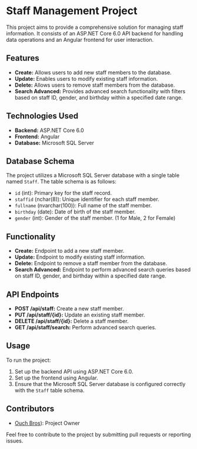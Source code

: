 # Staff Management Project

This project aims to provide a comprehensive solution for managing staff information. It consists of an ASP.NET Core 6.0 API backend for handling data operations and an Angular frontend for user interaction.

## Features

- **Create:** Allows users to add new staff members to the database.
- **Update:** Enables users to modify existing staff information.
- **Delete:** Allows users to remove staff members from the database.
- **Search Advanced:** Provides advanced search functionality with filters based on staff ID, gender, and birthday within a specified date range.

## Technologies Used

- **Backend:** ASP.NET Core 6.0
- **Frontend:** Angular
- **Database:** Microsoft SQL Server

## Database Schema

The project utilizes a Microsoft SQL Server database with a single table named `Staff`. The table schema is as follows:

- `id` (int): Primary key for the staff record.
- `staffid` (nchar(8)): Unique identifier for each staff member.
- `fullname` (nvarchar(100)): Full name of the staff member.
- `birthday` (date): Date of birth of the staff member.
- `gender` (int): Gender of the staff member. (1 for Male, 2 for Female)

## Functionality

- **Create:** Endpoint to add a new staff member.
- **Update:** Endpoint to modify existing staff information.
- **Delete:** Endpoint to remove a staff member from the database.
- **Search Advanced:** Endpoint to perform advanced search queries based on staff ID, gender, and birthday within a specified date range.

## API Endpoints

- **POST /api/staff:** Create a new staff member.
- **PUT /api/staff/{id}:** Update an existing staff member.
- **DELETE /api/staff/{id}:** Delete a staff member.
- **GET /api/staff/search:** Perform advanced search queries.

## Usage

To run the project:

1. Set up the backend API using ASP.NET Core 6.0.
2. Set up the frontend using Angular.
3. Ensure that the Microsoft SQL Server database is configured correctly with the `Staff` table schema.

## Contributors

- [Ouch Bros](https://github.com/ouchbros168/Staff-Management.git)): Project Owner

Feel free to contribute to the project by submitting pull requests or reporting issues.

